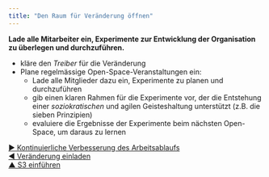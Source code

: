 ```yaml
---
title: "Den Raum für Veränderung öffnen"
---
```



**Lade alle Mitarbeiter ein, Experimente zur Entwicklung der Organisation zu überlegen und durchzuführen.**

- kläre den <dfn data-info="Organisationstreiber: Ein Treiber ist das Motiv einer Person oder Gruppe, auf eine bestimmte Situation zu reagieren. Ein Treiber wird als **Organisationstreiber** betrachtet, wenn eine Reaktion darauf der Organisation hilft, Wert zu schaffen, Verschwendung zu reduzieren oder Schaden abzuwenden.">Treiber</dfn> für die Veränderung
- Plane regelmässige Open-Space-Veranstaltungen ein: 
    - Lade alle Mitglieder dazu ein, Experimente zu planen und durchzuführen
    - gib einen klaren Rahmen für die Experimente vor, der die Entstehung einer <dfn data-info="Soziokratie: Die Geisteshaltung, dass die von einer Entscheidung betroffenen Menschen diese Entscheidung beeinflussen können, wenn sie gute Gründe dafür haben.">soziokratischen</dfn> und agilen Geisteshaltung unterstützt (z.B. die sieben Prinzipien)
    - evaluiere die Ergebnisse der Experimente beim nächsten Open-Space, um daraus zu lernen

[&#9654; Kontinuierliche Verbesserung des Arbeitsablaufs](continuous-improvement-of-work-process.html)<br/>[&#9664; Veränderung einladen](invite-change.html)<br/>[&#9650; S3 einführen](bringing-in-s3.html)

